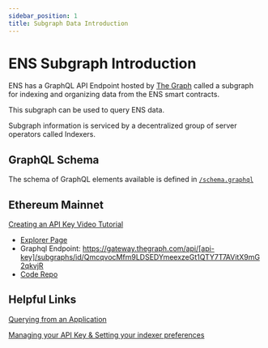 ```yaml
---
sidebar_position: 1
title: Subgraph Data Introduction
---
```


# ENS Subgraph Introduction

ENS has a GraphQL API Endpoint hosted by [The Graph](https://thegraph.com/docs/about/introduction#what-the-graph-is) called a subgraph for indexing and organizing data from the ENS smart contracts.

This subgraph can be used to query ENS data.

Subgraph information is serviced by a decentralized group of server operators called Indexers.

## GraphQL Schema

The schema of GraphQL elements available is defined in [`/schema.graphql` ](https://github.com/ensdomains/ens-subgraph/blob/master/schema.graphql)

## Ethereum Mainnet

[Creating an API Key Video Tutorial](https://www.youtube.com/watch?v=UrfIpm-Vlgs)

- [Explorer Page](https://thegraph.com/hosted-service/subgraph/ensdomains/ens)
- Graphql Endpoint: https://gateway.thegraph.com/api/[api-key]/subgraphs/id/QmcqvocMfm9LDSEDYmeexzeGt1QTY7T7AVitX9mG2qkvjR
- [Code Repo](https://github.com/ensdomains/ens-subgraph)

## Helpful Links

[Querying from an Application](https://thegraph.com/docs/en/developer/querying-from-your-app/)

[Managing your API Key & Setting your indexer preferences](https://thegraph.com/docs/en/studio/managing-api-keys/)
